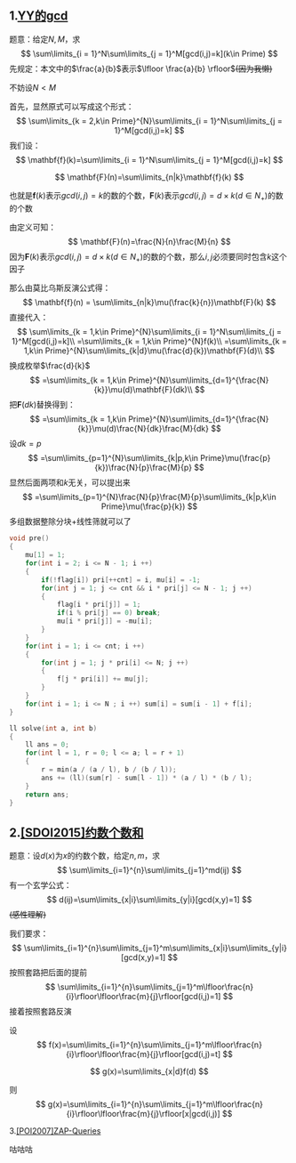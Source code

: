 ## 1.[YY的gcd](https://www.luogu.com.cn/problem/P2257)

题意：给定$N, M$，求
$$
\sum\limits_{i = 1}^N\sum\limits_{j = 1}^M[gcd(i,j)=k](k\in Prime)
$$
先规定：本文中的$\frac{a}{b}$表示$\lfloor \frac{a}{b} \rfloor$~~(因为我懒)~~

不妨设$N<M$

首先，显然原式可以写成这个形式：
$$
\sum\limits_{k = 2,k\in Prime}^{N}\sum\limits_{i = 1}^N\sum\limits_{j = 1}^M[gcd(i,j)=k]
$$
我们设：
$$
\mathbf{f}(k)=\sum\limits_{i = 1}^N\sum\limits_{j = 1}^M[gcd(i,j)=k]
$$

$$
\mathbf{F}(n)=\sum\limits_{n|k}\mathbf{f}(k)
$$

也就是$\mathbf{f}(k)$表示$gcd(i, j)=k$的数的个数，$\mathbf{F}(k)$表示$gcd(i, j)=d\times k(d\in N_+)$的数的个数

由定义可知：
$$
\mathbf{F}(n)=\frac{N}{n}\frac{M}{n}
$$
因为$\mathbf{F}(k)$表示$gcd(i, j)=d\times k(d\in N_+)$的数的个数，那么$i,j$必须要同时包含$k$这个因子

那么由莫比乌斯反演公式得：
$$
\mathbf{f}(n) = \sum\limits_{n|k}\mu(\frac{k}{n})\mathbf{F}(k)
$$
直接代入：
$$
\sum\limits_{k = 1,k\in Prime}^{N}\sum\limits_{i = 1}^N\sum\limits_{j = 1}^M[gcd(i,j)=k]\\
=\sum\limits_{k = 1,k\in Prime}^{N}f(k)\\
=\sum\limits_{k = 1,k\in Prime}^{N}\sum\limits_{k|d}\mu(\frac{d}{k})\mathbf{F}(d)\\
$$
换成枚举$\frac{d}{k}$
$$
=\sum\limits_{k = 1,k\in Prime}^{N}\sum\limits_{d=1}^{\frac{N}{k}}\mu(d)\mathbf{F}(dk)\\
$$
把$\mathbf{F}(dk)$替换得到：
$$
=\sum\limits_{k = 1,k\in Prime}^{N}\sum\limits_{d=1}^{\frac{N}{k}}\mu(d)\frac{N}{dk}\frac{M}{dk}
$$
设$dk=p$
$$
=\sum\limits_{p=1}^{N}\sum\limits_{k|p,k\in Prime}\mu(\frac{p}{k})\frac{N}{p}\frac{M}{p}
$$
显然后面两项和$k$无关，可以提出来 
$$
=\sum\limits_{p=1}^{N}\frac{N}{p}\frac{M}{p}\sum\limits_{k|p,k\in Prime}\mu(\frac{p}{k})
$$
多组数据整除分块+线性筛就可以了

```cpp
void pre()
{
	mu[1] = 1;
	for(int i = 2; i <= N - 1; i ++)
	{
		if(!flag[i]) pri[++cnt] = i, mu[i] = -1;
		for(int j = 1; j <= cnt && i * pri[j] <= N - 1; j ++)
		{
			flag[i * pri[j]] = 1;
			if(i % pri[j] == 0) break;
			mu[i * pri[j]] = -mu[i];
		} 
	}
	for(int i = 1; i <= cnt; i ++)
	{
		for(int j = 1; j * pri[i] <= N; j ++)
		{
			f[j * pri[i]] += mu[j];
		}
	}
	for(int i = 1; i <= N ; i ++) sum[i] = sum[i - 1] + f[i];
}

ll solve(int a, int b)
{
	ll ans = 0;
	for(int l = 1, r = 0; l <= a; l = r + 1)
	{
		r = min(a / (a / l), b / (b / l));
		ans += (ll)(sum[r] - sum[l - 1]) * (a / l) * (b / l);
	}
	return ans;
}
```

## 2.[[SDOI2015]约数个数和](<https://www.luogu.com.cn/problem/P3327>)

题意：设$d(x)$为$x$的约数个数，给定$n,m$，求
$$
\sum\limits_{i=1}^{n}\sum\limits_{j=1}^md(ij)
$$
有一个玄学公式：
$$
d(ij)=\sum\limits_{x|i}\sum\limits_{y|i}[gcd(x,y)=1]
$$
~~(感性理解)~~

我们要求：
$$
\sum\limits_{i=1}^{n}\sum\limits_{j=1}^m\sum\limits_{x|i}\sum\limits_{y|i}[gcd(x,y)=1]
$$
按照套路把后面的提前
$$
\sum\limits_{i=1}^{n}\sum\limits_{j=1}^m\lfloor\frac{n}{i}\rfloor\lfloor\frac{m}{j}\rfloor[gcd(i,j)=1]
$$
接着按照套路反演

设
$$
f(x)=\sum\limits_{i=1}^{n}\sum\limits_{j=1}^m\lfloor\frac{n}{i}\rfloor\lfloor\frac{m}{j}\rfloor[gcd(i,j)=t]
$$

$$
g(x)=\sum\limits_{x|d}f(d)
$$

则
$$
g(x)=\sum\limits_{i=1}^{n}\sum\limits_{j=1}^m\lfloor\frac{n}{i}\rfloor\lfloor\frac{m}{j}\rfloor[x|gcd(i,j)]
$$


3.[[POI2007]ZAP-Queries](<https://www.luogu.com.cn/problem/P3455>)

咕咕咕